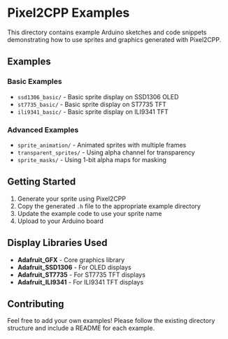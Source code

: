 # Pixel2CPP Examples

This directory contains example Arduino sketches and code snippets demonstrating how to use sprites and graphics generated with Pixel2CPP.

## Examples

### Basic Examples
- `ssd1306_basic/` - Basic sprite display on SSD1306 OLED
- `st7735_basic/` - Basic sprite display on ST7735 TFT
- `ili9341_basic/` - Basic sprite display on ILI9341 TFT

### Advanced Examples
- `sprite_animation/` - Animated sprites with multiple frames
- `transparent_sprites/` - Using alpha channel for transparency
- `sprite_masks/` - Using 1-bit alpha maps for masking

## Getting Started

1. Generate your sprite using Pixel2CPP
2. Copy the generated `.h` file to the appropriate example directory
3. Update the example code to use your sprite name
4. Upload to your Arduino board

## Display Libraries Used

- **Adafruit_GFX** - Core graphics library
- **Adafruit_SSD1306** - For OLED displays
- **Adafruit_ST7735** - For ST7735 TFT displays
- **Adafruit_ILI9341** - For ILI9341 TFT displays

## Contributing

Feel free to add your own examples! Please follow the existing directory structure and include a README for each example.
